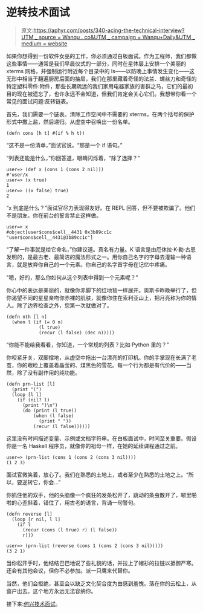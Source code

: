 # 逆转技术面试

> 原文:[https://aphyr.com/posts/340-acing-the-technical-interview?UTM _ source = Wanqu . co&UTM _ campaign = Wanqu+Daily&UTM _ medium = website](https://aphyr.com/posts/340-acing-the-technical-interview?utm_source=wanqu.co&utm_campaign=Wanqu+Daily&utm_medium=website)

如果你想得到一份软件女巫的工作，你必须通过白板面试。作为工程师，我们都做这些事情——通常是我们早晨仪式的一部分，同时在星体层上安排一个美丽的 xterms 网格，并强制运行附近每个目录中的 ls——以防晚上事情发生变化——这无形中相当于翻遍厨房后面的抽屉，我们在那里藏着奇怪的法兰、螺丝刀和奇怪的特定塑料零件:附件，那些长期疏远的我们家用电器家族的害群之马，它们的最初目的现在被遗忘了，也许永远不会知道，但我们肯定会关心它们。我想带你看一个常见的面试问题:反转链表。

首先，我们需要一个链表。清除工作空间中不需要的 xterms，在两个括号的保护形式中撒上盐，然后递归。从虚空中召唤出一份名单。

```
(defn cons [h t] #(if % h t)) 
```

“这不是一份清单，”面试官说。“那是一个 if 语句。”

“列表还能是什么，”你回答道，眼睛闪烁着，“除了选择？”

```
user=> (def x (cons 1 (cons 2 nil)))
#'user/x
user=> (x true)
1
user=> ((x false) true)
2 
```

“x 到底是什么？”面试官尽力表现得友好。在 REPL 回答，但不要被欺骗了。他们不是朋友。你在前台的誓言禁止这样做。

```
user=> x
#object[user$cons$cell__4431 0x3b89cc1c "user$cons$cell__4431@3b89cc1c"] 
```

“了解一件事就是给它命名，”你建议道。真名有力量。K 语言是由厄休拉·K·勒·古恩发明的，是最古老、最简洁的魔法形式之一。用你自己名字的字母去灌输一种语言，就是放弃你自己的一个元素。你自己的名字首字母在记忆中疼痛。

"嗯，好的，那么你如何从这个列表中得到一个元素呢？"

你心中的表达是美丽的，就像你赤脚下的红地毯一样展开。奥斯卡昨晚举行了，但你渴望不同的星星亲吻你赤裸的肌肤，就像你住在索利亚山上，把月亮称为你的情人。除了边界检查之外，您第一次就做对了。

```
(defn nth [l n]
  (when l (if (= 0 n)
            (l true)
            (recur (l false) (dec n))))) 
```

“你能不能给我看看，你知道，一个常规的列表？比如 Python 里的？”

你咬紧牙关，双脚撑地，从虚空中拖出一台漂亮的打印机。你的手掌现在长满了老茧，你的眼睑上覆盖着晶莹的、煤黑色的雪花。每一个行为都是有代价的——当然，除了没有副作用的纯功能。

```
(defn prn-list [l]
  (print "(")
  (loop [l l]
    (if (nil? l)
      (print ")\n")
      (do (print (l true))
          (when (l false)
            (print " "))
          (recur (l false)))))) 
```

这里没有时间描述变量、示例或文档字符串。在白板面试中，时间至关重要。假设你是一名 Haskell 程序员，就像你的祖母一样，在她的延续课程通过之前。

```
user=> (prn-list (cons 1 (cons 2 (cons 3 nil))))
(1 2 3) 
```

面试官微笑着，放心了。我们在熟悉的土地上，或者至少在熟悉的土地之上。“所以，要逆转它，你会…”

你抓住他的双手，他的头脑像一个疯狂的发条松开了，跳动的条虫散开了，噼里啪啦的心歪斜着，错位了，用古老的语言，背诵一句警句。

```
(defn reverse [l]
  (loop [r nil, l l]
    (if l
      (recur (cons (l true) r) (l false))
      r)))

user=> (prn-list (reverse (cons 1 (cons 2 (cons 3 nil)))))
(3 2 1) 
```

当你松开手时，他结结巴巴地说了些礼貌的话，并拉上了帽衫的拉链以抵御严寒。还会有其他会议，但你不必参加。派一只鹰来代替你。

当然，他们会拒绝，甚至会以缺乏文化契合度为由感到羞愧。落在你的云松上，从窗户出去。这个地方永远无法容纳你。

接下来:[何兴技术面试](https://aphyr.com/posts/341-hexing-the-technical-interview)。